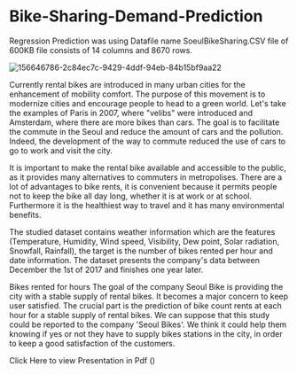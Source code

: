 # Bike-Sharing-Demand-Prediction

Regression Prediction was using Datafile name SoeulBikeSharing.CSV file of 600KB file consists of 14 columns and 8670 rows.

![156646786-2c84ec7c-9429-4ddf-94eb-84b15bf9aa22](https://user-images.githubusercontent.com/84207691/160982920-e67915ca-dd34-48d0-ba0f-0669f792a34d.gif)

Currently rental bikes are introduced in many urban cities for the enhancement of mobility comfort. The purpose of this movement is to modernize cities and encourage people to head to a green world. Let's take the examples of Paris in 2007, where "velibs" were introduced and Amsterdam, where there are more bikes than cars. The goal is to facilitate the commute in the Seoul and reduce the amount of cars and the pollution. Indeed, the development of the way to commute reduced the use of cars to go to work and visit the city.

It is important to make the rental bike available and accessible to the public, as it provides many alternatives to commuters in metropolises. There are a lot of advantages to bike rents, it is convenient because it permits people not to keep the bike all day long, whether it is at work or at school. Furthermore it is the healthiest way to travel and it has many environmental benefits.

The studied dataset contains weather information which are the features (Temperature, Humidity, Wind speed, Visibility, Dew point, Solar radiation, Snowfall, Rainfall), the target is the number of bikes rented per hour and date information. The dataset presents the company's data between December the 1st of 2017 and finishes one year later.

Bikes rented for hours The goal of the company Seoul Bike is providing the city with a stable supply of rental bikes. It becomes a major concern to keep user satisfied. The crucial part is the prediction of bike count rents at each hour for a stable supply of rental bikes. We can suppose that this study could be reported to the company 'Seoul Bikes'. We think it could help them knowing if yes or not they have to supply bikes stations in the city, in order to keep a good satisfaction of the customers.

Click Here to view Presentation in Pdf ()
